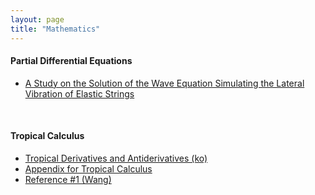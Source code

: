 ```yaml
---
layout: page
title: "Mathematics"
---
```


#### Partial Differential Equations

* [A Study on the Solution of the Wave Equation Simulating the Lateral Vibration of Elastic Strings](/archive/mathematics/PDE-research-2023.pdf)

<br>

#### Tropical Calculus

* [Tropical Derivatives and Antiderivatives (ko)](/archive/mathematics/tropical-calculus-presentation-v2.pdf)
* [Appendix for Tropical Calculus](/archive/mathematics/tropical-calculus-appendix-v2.pdf)
* [Reference #1 (Wang)](/archive/mathematics/tropical-calculus-supplement-1.pdf)
